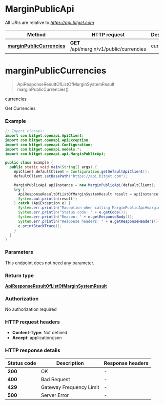 # MarginPublicApi

All URIs are relative to *https://api.bitget.com*

| Method | HTTP request | Description |
|------------- | ------------- | -------------|
| [**marginPublicCurrencies**](MarginPublicApi.md#marginPublicCurrencies) | **GET** /api/margin/v1/public/currencies | currencies |


<a name="marginPublicCurrencies"></a>
# **marginPublicCurrencies**
> ApiResponseResultOfListOfMarginSystemResult marginPublicCurrencies()

currencies

Get Currencies

### Example
```java
// Import classes:
import com.bitget.openapi.ApiClient;
import com.bitget.openapi.ApiException;
import com.bitget.openapi.Configuration;
import com.bitget.openapi.models.*;
import com.bitget.openapi.api.MarginPublicApi;

public class Example {
  public static void main(String[] args) {
    ApiClient defaultClient = Configuration.getDefaultApiClient();
    defaultClient.setBasePath("https://api.bitget.com");

    MarginPublicApi apiInstance = new MarginPublicApi(defaultClient);
    try {
      ApiResponseResultOfListOfMarginSystemResult result = apiInstance.marginPublicCurrencies();
      System.out.println(result);
    } catch (ApiException e) {
      System.err.println("Exception when calling MarginPublicApi#marginPublicCurrencies");
      System.err.println("Status code: " + e.getCode());
      System.err.println("Reason: " + e.getResponseBody());
      System.err.println("Response headers: " + e.getResponseHeaders());
      e.printStackTrace();
    }
  }
}
```

### Parameters
This endpoint does not need any parameter.

### Return type

[**ApiResponseResultOfListOfMarginSystemResult**](ApiResponseResultOfListOfMarginSystemResult.md)

### Authorization

No authorization required

### HTTP request headers

 - **Content-Type**: Not defined
 - **Accept**: application/json

### HTTP response details
| Status code | Description | Response headers |
|-------------|-------------|------------------|
| **200** | OK |  -  |
| **400** | Bad Request |  -  |
| **429** | Gateway Frequency Limit |  -  |
| **500** | Server Error |  -  |

